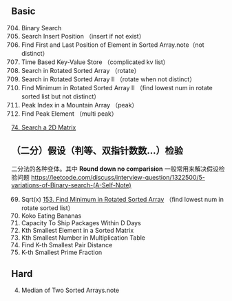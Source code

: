 ## Basic 
704. Binary Search
35. Search Insert Position （insert if not exist）
34. Find First and Last Position of Element in Sorted Array.note（not distinct）
981. Time Based Key-Value Store （complicated kv list）
33. Search in Rotated Sorted Array （rotate）
81. Search in Rotated Sorted Array II （rotate when not distinct）
154. Find Minimum in Rotated Sorted Array II （find lowest num in rotate sorted list but not distinct）
852. Peak Index in a Mountain Array （peak）
162. Find Peak Element （multi peak）

[74. Search a 2D Matrix](https://leetcode.com/problems/search-a-2d-matrix/)



## （二分）假设（判等、双指针数数...）检验

二分法的各种变体。其中 **Round down no comparision** 一般常用来解决假设检验问题
https://leetcode.com/discuss/interview-question/1322500/5-variations-of-Binary-search-(A-Self-Note)

69. Sqrt(x)
[153. Find Minimum in Rotated Sorted Array](https://leetcode.com/problems/find-minimum-in-rotated-sorted-array/) （find lowest num in rotate sorted list）
875. Koko Eating Bananas
1011. Capacity To Ship Packages Within D Days
1012. Kth Smallest Element in a Sorted Matrix
1013. Kth Smallest Number in Multiplication Table
1014. Find K-th Smallest Pair Distance
1015. K-th Smallest Prime Fraction

## Hard
4. Median of Two Sorted Arrays.note
